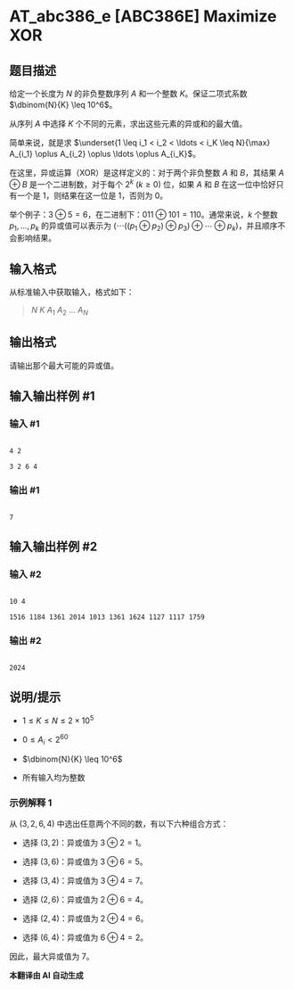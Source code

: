 # AT_abc386_e [ABC386E] Maximize XOR

## 题目描述

给定一个长度为 $N$ 的非负整数序列 $A$ 和一个整数 $K$。保证二项式系数 $\dbinom{N}{K} \leq 10^6$。

从序列 $A$ 中选择 $K$ 个不同的元素，求出这些元素的异或和的最大值。

简单来说，就是求 $\underset{1 \leq i_1 < i_2 < \ldots < i_K \leq N}{\max} A_{i_1} \oplus A_{i_2} \oplus \ldots \oplus A_{i_K}$。

在这里，异或运算（XOR）是这样定义的：对于两个非负整数 $A$ 和 $B$，其结果 $A \oplus B$ 是一个二进制数，对于每个 $2^k \ (k \geq 0)$ 位，如果 $A$ 和 $B$ 在这一位中恰好只有一个是 $1$，则结果在这一位是 $1$，否则为 $0$。

举个例子：$3 \oplus 5 = 6$，在二进制下：$011 \oplus 101 = 110$。通常来说，$k$ 个整数 $p_1, \dots, p_k$ 的异或值可以表示为 $(\cdots ((p_1 \oplus p_2) \oplus p_3) \oplus \cdots \oplus p_k)$，并且顺序不会影响结果。

## 输入格式

从标准输入中获取输入，格式如下：

> $N \ K \ A_1 \ A_2 \ \ldots \ A_N$

## 输出格式

请输出那个最大可能的异或值。

## 输入输出样例 #1

### 输入 #1

```
4 2
3 2 6 4
```

### 输出 #1

```
7
```

## 输入输出样例 #2

### 输入 #2

```
10 4
1516 1184 1361 2014 1013 1361 1624 1127 1117 1759
```

### 输出 #2

```
2024
```

## 说明/提示

- $1 \leq K \leq N \leq 2 \times 10^5$
- $0 \leq A_i < 2^{60}$
- $\dbinom{N}{K} \leq 10^6$
- 所有输入均为整数

### 示例解释 1

从 $(3, 2, 6, 4)$ 中选出任意两个不同的数，有以下六种组合方式：
- 选择 $(3, 2)$：异或值为 $3 \oplus 2 = 1$。
- 选择 $(3, 6)$：异或值为 $3 \oplus 6 = 5$。
- 选择 $(3, 4)$：异或值为 $3 \oplus 4 = 7$。
- 选择 $(2, 6)$：异或值为 $2 \oplus 6 = 4$。
- 选择 $(2, 4)$：异或值为 $2 \oplus 4 = 6$。
- 选择 $(6, 4)$：异或值为 $6 \oplus 4 = 2$。

因此，最大异或值为 $7$。

 **本翻译由 AI 自动生成**